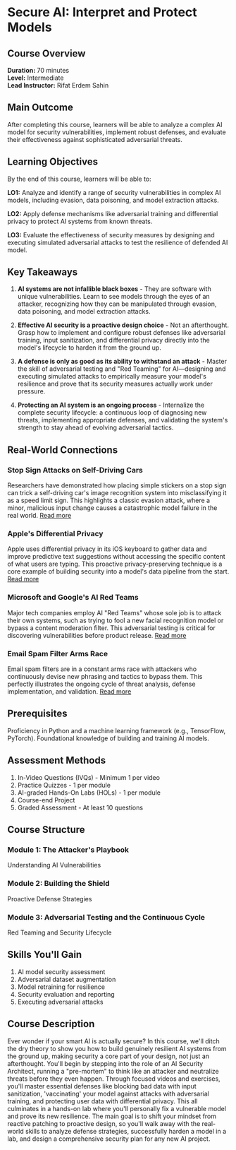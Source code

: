 # Secure AI: Interpret and Protect Models

## Course Overview

**Duration:** 70 minutes  
**Level:** Intermediate  
**Lead Instructor:** Rifat Erdem Sahin

## Main Outcome

After completing this course, learners will be able to analyze a complex AI model for security vulnerabilities, implement robust defenses, and evaluate their effectiveness against sophisticated adversarial threats.

## Learning Objectives

By the end of this course, learners will be able to:

**LO1:** Analyze and identify a range of security vulnerabilities in complex AI models, including evasion, data poisoning, and model extraction attacks.

**LO2:** Apply defense mechanisms like adversarial training and differential privacy to protect AI systems from known threats.

**LO3:** Evaluate the effectiveness of security measures by designing and executing simulated adversarial attacks to test the resilience of defended AI model.

## Key Takeaways

1. **AI systems are not infallible black boxes** - They are software with unique vulnerabilities. Learn to see models through the eyes of an attacker, recognizing how they can be manipulated through evasion, data poisoning, and model extraction attacks.

2. **Effective AI security is a proactive design choice** - Not an afterthought. Grasp how to implement and configure robust defenses like adversarial training, input sanitization, and differential privacy directly into the model's lifecycle to harden it from the ground up.

3. **A defense is only as good as its ability to withstand an attack** - Master the skill of adversarial testing and "Red Teaming" for AI—designing and executing simulated attacks to empirically measure your model's resilience and prove that its security measures actually work under pressure.

4. **Protecting an AI system is an ongoing process** - Internalize the complete security lifecycle: a continuous loop of diagnosing new threats, implementing appropriate defenses, and validating the system's strength to stay ahead of evolving adversarial tactics.

## Real-World Connections

### Stop Sign Attacks on Self-Driving Cars
Researchers have demonstrated how placing simple stickers on a stop sign can trick a self-driving car's image recognition system into misclassifying it as a speed limit sign. This highlights a classic evasion attack, where a minor, malicious input change causes a catastrophic model failure in the real world.
[Read more](https://www.theregister.com/2025/03/07/lowcost_malicious_attacks_on_selfdriving/)

### Apple's Differential Privacy
Apple uses differential privacy in its iOS keyboard to gather data and improve predictive text suggestions without accessing the specific content of what users are typing. This proactive privacy-preserving technique is a core example of building security into a model's data pipeline from the start.
[Read more](https://machinelearning.apple.com/research/learning-with-privacy-at-scale)

### Microsoft and Google's AI Red Teams
Major tech companies employ AI "Red Teams" whose sole job is to attack their own systems, such as trying to fool a new facial recognition model or bypass a content moderation filter. This adversarial testing is critical for discovering vulnerabilities before product release.
[Read more](https://www.scworld.com/perspective/an-inside-look-at-microsofts-ai-red-team)

### Email Spam Filter Arms Race
Email spam filters are in a constant arms race with attackers who continuously devise new phrasing and tactics to bypass them. This perfectly illustrates the ongoing cycle of threat analysis, defense implementation, and validation.
[Read more](https://www.techradar.com/pro/ai-arms-race-the-evolving-battle-between-email-spam-and-spam-filters)

## Prerequisites

Proficiency in Python and a machine learning framework (e.g., TensorFlow, PyTorch). Foundational knowledge of building and training AI models.

## Assessment Methods

1. In-Video Questions (IVQs) - Minimum 1 per video
2. Practice Quizzes - 1 per module
3. AI-graded Hands-On Labs (HOLs) - 1 per module
4. Course-end Project
5. Graded Assessment - At least 10 questions

## Course Structure

### Module 1: The Attacker's Playbook
Understanding AI Vulnerabilities

### Module 2: Building the Shield
Proactive Defense Strategies

### Module 3: Adversarial Testing and the Continuous Cycle
Red Teaming and Security Lifecycle

## Skills You'll Gain

1. AI model security assessment
2. Adversarial dataset augmentation
3. Model retraining for resilience
4. Security evaluation and reporting
5. Executing adversarial attacks

## Course Description

Ever wonder if your smart AI is actually secure? In this course, we'll ditch the dry theory to show you how to build genuinely resilient AI systems from the ground up, making security a core part of your design, not just an afterthought. You'll begin by stepping into the role of an AI Security Architect, running a "pre-mortem" to think like an attacker and neutralize threats before they even happen. Through focused videos and exercises, you'll master essential defenses like blocking bad data with input sanitization, 'vaccinating' your model against attacks with adversarial training, and protecting user data with differential privacy. This all culminates in a hands-on lab where you'll personally fix a vulnerable model and prove its new resilience. The main goal is to shift your mindset from reactive patching to proactive design, so you'll walk away with the real-world skills to analyze defense strategies, successfully harden a model in a lab, and design a comprehensive security plan for any new AI project.